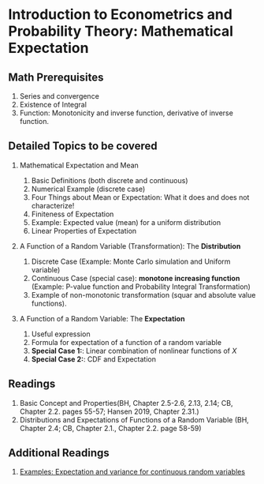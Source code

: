 # Introduction to Econometrics and Probability Theory: Mathematical Expectation

## Math Prerequisites

1. Series and convergence
2. Existence of Integral
3. Function: Monotonicity and inverse function, derivative of inverse function.

## Detailed Topics to be covered

1. Mathematical Expectation and Mean

    1. Basic Definitions (both discrete and continuous)
    2. Numerical Example (discrete case)
    3. Four Things about Mean or Expectation: What it does and does not characterize!
    4. Finiteness of Expectation
    4. Example: Expected value (mean) for a uniform distribution
    5. Linear Properties of Expectation

2. A Function of a Random Variable (Transformation): The **Distribution**

    1. Discrete Case (Example: Monte Carlo simulation and Uniform variable)
    2. Continuous Case (special case): **monotone increasing function** (Example: P-value function and Probability Integral Transformation)
    3. Example of non-monotonic transformation (squar and absolute value functions).
    
    
2. A Function of a Random Variable: The **Expectation**

    1. Useful expression
    2. Formula for expectation of a function of a random variable
    3. **Special Case 1:**: Linear combination of nonlinear functions of $X$
    4. **Special Case 2:**: CDF and Expectation
    

## Readings

1.	Basic Concept and Properties(BH, Chapter 2.5-2.6, 2.13, 2.14; CB, Chapter 2.2. pages 55-57; Hansen 2019, Chapter 2.31.)
2.	Distributions and Expectations of Functions of a Random Variable (BH, Chapter 2.4; CB, Chapter 2.1., Chapter 2.2. page 58-59)

## Additional Readings

1. [Examples: Expectation and variance for continuous
random variables](https://mathcs.clarku.edu/~djoyce/ma217/contexp.pdf) 

